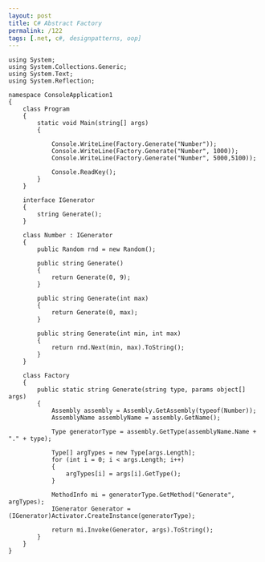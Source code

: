 ```yaml
---
layout: post
title: C# Abstract Factory
permalink: /122
tags: [.net, c#, designpatterns, oop]
---
```


    using System;
    using System.Collections.Generic;
    using System.Text;
    using System.Reflection;

    namespace ConsoleApplication1
    {
        class Program
        {
            static void Main(string[] args)
            {

                Console.WriteLine(Factory.Generate("Number"));
                Console.WriteLine(Factory.Generate("Number", 1000));
                Console.WriteLine(Factory.Generate("Number", 5000,5100));

                Console.ReadKey();
            }
        }

        interface IGenerator
        {
            string Generate();
        }

        class Number : IGenerator
        {
            public Random rnd = new Random();

            public string Generate()
            {
                return Generate(0, 9);
            }

            public string Generate(int max)
            {
                return Generate(0, max);
            }

            public string Generate(int min, int max)
            {
                return rnd.Next(min, max).ToString();
            }
        }

        class Factory
        {
            public static string Generate(string type, params object[] args)
            {
                Assembly assembly = Assembly.GetAssembly(typeof(Number));
                AssemblyName assemblyName = assembly.GetName();

                Type generatorType = assembly.GetType(assemblyName.Name + "." + type);

                Type[] argTypes = new Type[args.Length];
                for (int i = 0; i < args.Length; i++)
                {
                    argTypes[i] = args[i].GetType();
                }

                MethodInfo mi = generatorType.GetMethod("Generate", argTypes);
                IGenerator Generator = (IGenerator)Activator.CreateInstance(generatorType);

                return mi.Invoke(Generator, args).ToString();
            }
        }
    }
